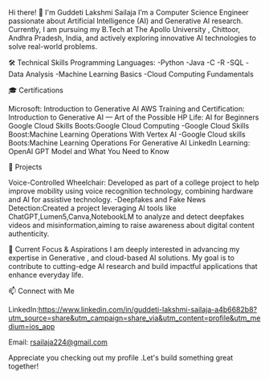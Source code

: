 Hi there! 👋 I'm Guddeti Lakshmi Sailaja
I’m a Computer Science Engineer passionate about Artificial Intelligence (AI) and Generative AI research. Currently, I am pursuing my B.Tech at The Apollo University , Chittoor, Andhra Pradesh, India, and actively exploring innovative AI technologies to solve real-world problems.


🛠️ Technical Skills
Programming Languages:
-Python
-Java
-C
-R
-SQL
-Data Analysis
-Machine Learning Basics
-Cloud Computing Fundamentals


🎓 Certifications

Microsoft: Introduction to Generative AI
AWS Training and Certification: Introduction to Generative AI — Art of the Possible
HP Life: AI for Beginners
Google Cloud Skills Boots:Google Cloud Computing
-Google  Cloud Skills Boost:Machine Learning Operations With  Vertex AI
-Google Cloud skills Boots:Machine Learning Operations For Generative AI
LinkedIn Learning: OpenAI GPT Model and What You Need to Know



🚀 Projects

Voice-Controlled Wheelchair: Developed as part of a college project to help improve mobility using voice recognition technology, combining hardware and AI for assistive technology.
-Deepfakes and Fake News Detection:Created a project leveraging AI tools like ChatGPT,Lumen5,Canva,NotebookLM to analyze and detect deepfakes videos and misinformation,aiming to raise awareness about digital content authenticity.



🎯 Current Focus & Aspirations
I am deeply interested in advancing my expertise in Generative , and cloud-based AI solutions. My goal is to contribute to cutting-edge AI research and build impactful applications that enhance everyday life.


📫 Connect with Me

LinkedIn:https://www.linkedin.com/in/guddeti-lakshmi-sailaja-a4b6682b8?utm_source=share&utm_campaign=share_via&utm_content=profile&utm_medium=ios_app

Email: rsailaja224@gmail.com



Appreciate you checking out my profile .Let's build something great together!

